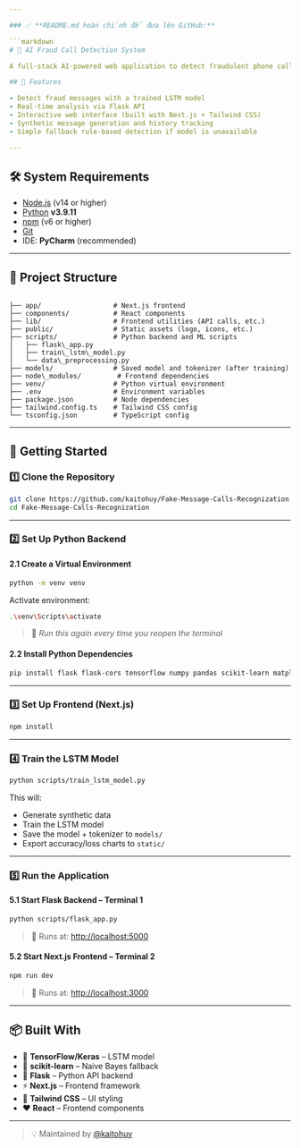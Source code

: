 ```yaml
---

### ✅ **README.md hoàn chỉnh để đưa lên GitHub:**

```markdown
# 🤖 AI Fraud Call Detection System

A full-stack AI-powered web application to detect fraudulent phone call messages using LSTM neural networks and NLP techniques.

## 🧠 Features

- Detect fraud messages with a trained LSTM model
- Real-time analysis via Flask API
- Interactive web interface (built with Next.js + Tailwind CSS)
- Synthetic message generation and history tracking
- Simple fallback rule-based detection if model is unavailable

---
```


## 🛠️ System Requirements

- [Node.js](https://nodejs.org/) (v14 or higher)
- [Python](https://www.python.org/) **v3.9.11**
- [npm](https://www.npmjs.com/) (v6 or higher)
- [Git](https://git-scm.com/)
- IDE: **PyCharm** (recommended)

---

## 📁 Project Structure

```

├── app/                  # Next.js frontend
├── components/           # React components
├── lib/                  # Frontend utilities (API calls, etc.)
├── public/               # Static assets (logo, icons, etc.)
├── scripts/              # Python backend and ML scripts
│   ├── flask\_app.py
│   ├── train\_lstm\_model.py
│   └── data\_preprocessing.py
├── models/               # Saved model and tokenizer (after training)
├── node\_modules/         # Frontend dependencies
├── venv/                 # Python virtual environment
├── .env                  # Environment variables
├── package.json          # Node dependencies
├── tailwind.config.ts    # Tailwind CSS config
└── tsconfig.json         # TypeScript config

````

---

## 🚀 Getting Started

### 1️⃣ Clone the Repository

```bash
git clone https://github.com/kaitohuy/Fake-Message-Calls-Recognization.git
cd Fake-Message-Calls-Recognization
````

---

### 2️⃣ Set Up Python Backend

#### 2.1 Create a Virtual Environment

```bash
python -m venv venv
```

Activate environment:

```bash
.\venv\Scripts\activate
```

> 🔁 *Run this again every time you reopen the terminal*

#### 2.2 Install Python Dependencies

```bash
pip install flask flask-cors tensorflow numpy pandas scikit-learn matplotlib
```

---

### 3️⃣ Set Up Frontend (Next.js)

```bash
npm install
```

---

### 4️⃣ Train the LSTM Model

```bash
python scripts/train_lstm_model.py
```

This will:

* Generate synthetic data
* Train the LSTM model
* Save the model + tokenizer to `models/`
* Export accuracy/loss charts to `static/`

---

### 5️⃣ Run the Application

#### 5.1 Start Flask Backend – Terminal 1

```bash
python scripts/flask_app.py
```

> 📍 Runs at: [http://localhost:5000](http://localhost:5000)

#### 5.2 Start Next.js Frontend – Terminal 2

```bash
npm run dev
```

> 📍 Runs at: [http://localhost:3000](http://localhost:3000)

---

## 📦 Built With

* 🧠 **TensorFlow/Keras** – LSTM model
* 🧪 **scikit-learn** – Naive Bayes fallback
* 🧪 **Flask** – Python API backend
* ⚡ **Next.js** – Frontend framework
* 🎨 **Tailwind CSS** – UI styling
* ❤️ **React** – Frontend components

---

> 💡 Maintained by [@kaitohuy](https://github.com/kaitohuy)
